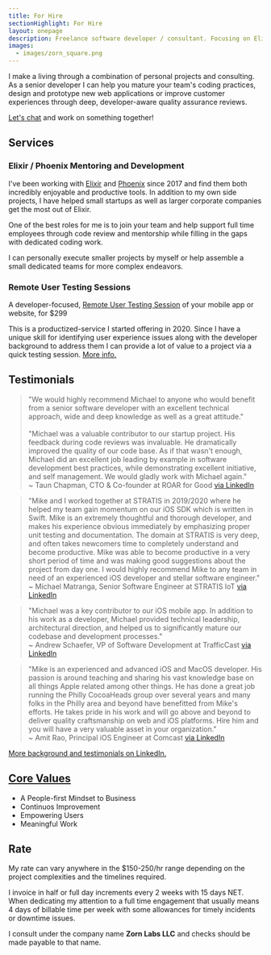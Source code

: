 ```yaml
---
title: For Hire
sectionHighlight: For Hire
layout: onepage
description: Freelance software developer / consultant. Focusing on Elixir, Phoenix, iOS, teaching and mentoring. 
images:
  - images/zorn_square.png
---
```


I make a living through a combination of personal projects and consulting. As a senior developer I can help you mature your team's coding practices, design and prototype new web applications or improve customer experiences through deep, developer-aware quality assurance reviews.

[Let's chat](mailto:zorn@zornlabs.com) and work on something together!

## Services

### Elixir / Phoenix Mentoring and Development

I've been working with [Elixir](https://elixir-lang.org) and [Phoenix](https://www.phoenixframework.org) since 2017 and find them both incredibly enjoyable and productive tools. In addition to my own side projects, I have helped small startups as well as larger corporate companies get the most out of Elixir.

One of the best roles for me is to join your team and help support full time employees through code review and mentorship while filling in the gaps with dedicated coding work. 

I can personally execute smaller projects by myself or help assemble a small dedicated teams for more complex endeavors.

### Remote User Testing Sessions

A developer-focused, [Remote User Testing Session](/user-testing/) of your mobile app or website, for $299 

This is a productized-service I started offering in 2020. Since I have a unique skill for identifying user experience issues along with the developer background to address them I can provide a lot of value to a project via a quick testing session. [More info.](/user-testing/)

## Testimonials

<blockquote class="testimonial" cite="https://www.linkedin.com/in/mikezornek/">
"We would highly recommend Michael to anyone who would benefit from a senior software developer with an excellent technical approach, wide and deep knowledge as well as a great attitude."<br />
<br />
"Michael was a valuable contributor to our startup project. His feedback during code reviews was invaluable. He dramatically improved the quality of our code base. As if that wasn't enough, Michael did an excellent job leading by example in software development best practices, while demonstrating excellent initiative, and self management. We would gladly work with Michael again."

<footer>~ Taun Chapman, CTO & Co-founder at ROAR for Good <a href="https://www.linkedin.com/in/mikezornek/">via LinkedIn</a></footer>
</blockquote>

<blockquote class="testimonial" cite="https://www.linkedin.com/in/mikezornek/">
"Mike and I worked together at STRATIS in 2019/2020 where he helped my team gain momentum on our iOS SDK which is written in Swift.  Mike is an extremely thoughtful and thorough developer, and makes his experience obvious immediately by emphasizing proper unit testing and documentation. The domain at STRATIS is very deep, and often takes newcomers time to completely understand and become productive.  Mike was able to become productive in a very short period of time and was making good suggestions about the project from day one.  I would highly recommend Mike to any team in need of an experienced iOS developer and stellar software engineer."
<footer>~ Michael Matranga, 
Senior Software Engineer at STRATIS IoT <a href="https://www.linkedin.com/in/mikezornek/">via LinkedIn</a></footer>
</blockquote>

<blockquote class="testimonial" cite="https://www.linkedin.com/in/mikezornek/">
"Michael was a key contributor to our iOS mobile app. In addition to his work as a developer, Michael provided technical leadership, architectural direction, and helped us to significantly mature our codebase and development processes." 
<footer>~ Andrew Schaefer, VP of Software Development at TrafficCast <a href="https://www.linkedin.com/in/mikezornek/">via LinkedIn</a></footer>
</blockquote>

<blockquote class="testimonial" cite="https://www.linkedin.com/in/mikezornek/">
"Mike is an experienced and advanced iOS and MacOS developer. His passion is around teaching and sharing his vast knowledge base on all things Apple related among other things. He has done a great job running the Philly CocoaHeads group over several years and many folks in the Philly area and beyond have benefitted from Mike's efforts. He takes pride in his work and will go above and beyond to deliver quality craftsmanship on web and iOS platforms. Hire him and you will have a very valuable asset in your organization." 
<footer>~ Amit Rao, Principal iOS Engineer at Comcast <a href="https://www.linkedin.com/in/mikezornek/">via LinkedIn</a></footer>
</blockquote>

[More background and testimonials on LinkedIn.](https://www.linkedin.com/in/mikezornek/)

## [Core Values](/values/)

* A People-first Mindset to Business
* Continuos Improvement
* Empowering Users
* Meaningful Work

## Rate

My rate can vary anywhere in the $150-250/hr range depending on the project complexities and the timelines required.

I invoice in half or full day increments every 2 weeks with 15 days NET. When dedicating my attention to a full time engagement that usually means 4 days of billable time per week with some allowances for timely incidents or downtime issues.

I consult under the company name **Zorn Labs LLC** and checks should be made payable to that name. 
